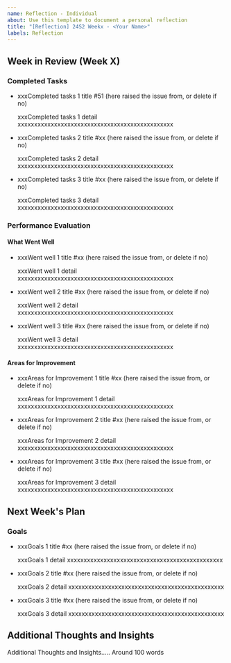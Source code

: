 ```yaml
---
name: Reflection - Individual
about: Use this template to document a personal reflection
title: "[Reflection] 24S2 Weekx - <Your Name>"
labels: Reflection
---
```

## Week in Review (Week X)

### Completed Tasks

- xxxCompleted tasks 1 title #51 (here raised the issue from, or delete if no)

  xxxCompleted tasks 1 detail xxxxxxxxxxxxxxxxxxxxxxxxxxxxxxxxxxxxxxxxxxxxxxx

- xxxCompleted tasks 2 title #xx (here raised the issue from, or delete if no)

  xxxCompleted tasks 2 detail xxxxxxxxxxxxxxxxxxxxxxxxxxxxxxxxxxxxxxxxxxxxxxx

- xxxCompleted tasks 3 title #xx (here raised the issue from, or delete if no)

  xxxCompleted tasks 3 detail xxxxxxxxxxxxxxxxxxxxxxxxxxxxxxxxxxxxxxxxxxxxxxx


### Performance Evaluation

#### What Went Well
- xxxWent well 1 title #xx (here raised the issue from, or delete if no)

  xxxWent well 1 detail xxxxxxxxxxxxxxxxxxxxxxxxxxxxxxxxxxxxxxxxxxxxxxx

- xxxWent well 2 title #xx (here raised the issue from, or delete if no)

  xxxWent well 2 detail xxxxxxxxxxxxxxxxxxxxxxxxxxxxxxxxxxxxxxxxxxxxxxx

- xxxWent well 3 title #xx (here raised the issue from, or delete if no)

  xxxWent well 3 detail xxxxxxxxxxxxxxxxxxxxxxxxxxxxxxxxxxxxxxxxxxxxxxx


#### Areas for Improvement
- xxxAreas for Improvement 1 title #xx (here raised the issue from, or delete if no)

  xxxAreas for Improvement 1 detail xxxxxxxxxxxxxxxxxxxxxxxxxxxxxxxxxxxxxxxxxxxxxxx

- xxxAreas for Improvement 2 title #xx (here raised the issue from, or delete if no)

  xxxAreas for Improvement 2 detail xxxxxxxxxxxxxxxxxxxxxxxxxxxxxxxxxxxxxxxxxxxxxxx

- xxxAreas for Improvement 3 title #xx (here raised the issue from, or delete if no)

  xxxAreas for Improvement 3 detail xxxxxxxxxxxxxxxxxxxxxxxxxxxxxxxxxxxxxxxxxxxxxxx


## Next Week's Plan

### Goals
- xxxGoals 1 title #xx (here raised the issue from, or delete if no)

  xxxGoals 1 detail xxxxxxxxxxxxxxxxxxxxxxxxxxxxxxxxxxxxxxxxxxxxxxx

- xxxGoals 2 title #xx (here raised the issue from, or delete if no)

  xxxGoals 2 detail xxxxxxxxxxxxxxxxxxxxxxxxxxxxxxxxxxxxxxxxxxxxxxx

- xxxGoals 3 title #xx (here raised the issue from, or delete if no)

  xxxGoals 3 detail xxxxxxxxxxxxxxxxxxxxxxxxxxxxxxxxxxxxxxxxxxxxxxx

## Additional Thoughts and Insights

Additional Thoughts and Insights..... Around 100 words


